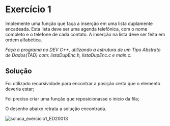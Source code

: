 # Exercício 1

Implemente uma função que faça a inserção em uma lista duplamente encadeada. Esta lista deve ser uma agenda telefônica, com o nome  completo e o telefone de cada contato. A inserção na lista deve ser feita em ordem alfabética.

*Faça o programa no DEV C++, utilizando a estrutura de um Tipo Abstrato de Dados(TAD) com: listaDupEnc.h, listaDupEnc.c e main.c.*

## Solução

Foi utilizado recursividade para encontrar a posição certa que o elemento deveria estar;

Foi preciso criar uma função que reposicionasse o inicio da fila;

O desenho abaixo retrata a solução encontrada.

![soluca_exercicio1_ED20013](https://user-images.githubusercontent.com/39157101/55230421-8c5da080-51fe-11e9-9a42-9f12fc7bb75b.jpg)
